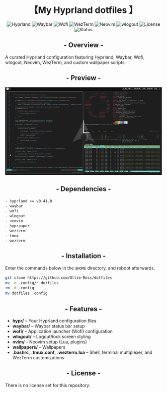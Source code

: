 <div align=center>
  <h1>【My Hyprland dotfiles 】</h1>
  
</p>
</div>
<div align=center>
  
![Hyprland](https://img.shields.io/badge/Hyprland-0.40+-blue?style=for-the-badge&logo=wayland&logoColor=white)
![Waybar](https://img.shields.io/badge/Waybar-custom-green?style=for-the-badge)
![Wofi](https://img.shields.io/badge/Wofi-styled-orange?style=for-the-badge)
![WezTerm](https://img.shields.io/badge/WezTerm-themed-9370DB?style=for-the-badge)
![Neovim](https://img.shields.io/badge/Neovim-Lua%20Config-57A143?style=for-the-badge&logo=neovim&logoColor=white)
![wlogout](https://img.shields.io/badge/wlogout-CSS%20custom-pink?style=for-the-badge)
![License](https://img.shields.io/badge/license-MIT-lightgrey?style=for-the-badge)
![Status](https://img.shields.io/badge/status-maintained-success?style=for-the-badge)


</div>
<div align=center>
  <h2>- Overview -</h2>
</div>
<p>A curated Hyprland configuration featuring Hyprland, Waybar, Wofi, wlogout, Neovim, WezTerm, and custom wallpaper scripts.</p>


<div align=center>
  <h2>- Preview -</h2>

  ![Preview of Setup](preview.png)
</div>

<div align=center>
  <h2>- Dependencies -</h2>
</div>

```
- hyprland >= v0.41.0
- waybar
- wofi
- wlogout
- neovim 
- hyprpaper
- wezterm
- tmux
- wezterm
```

<div align=center>
  <h2>- Installation -</h2>
</div>

Enter the commands below in the ```$HOME``` directory, and reboot afterwards.
```bash
git clone https://github.com/Ollie-Moss/dotfiles
mv -n .config/* dotfiles
rm -d .config
mv dotfiles .config
```


<div align=center>
  <h2>- Features -</h2>
</div>

- **hypr/** – Your Hyprland configuration files  
- **waybar/** – Waybar status bar setup  
- **wofi/** – Application launcher (Wofi) configuration  
- **wlogout/** – Logout/lock screen styling  
- **nvim/** – Neovim setup (Lua, plugins)  
- **wallpapers/** – Wallpapers
- **.bashrc**, **.tmux.conf**, **.wezterm.lua** – Shell, terminal multiplexer, and WezTerm customizations


<div align=center>
  <h2>- License -</h2>
</div>
There is no license set for this repository.
